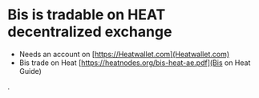 # Bis is tradable on HEAT decentralized exchange

- Needs an account on [https://Heatwallet.com](Heatwallet.com)
- Bis trade on Heat [https://heatnodes.org/bis-heat-ae.pdf](Bis on Heat Guide)

.
